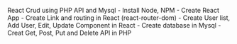 React Crud using PHP API and Mysql
    - Install Node, NPM
    - Create React App
    - Create Link and routing in React (react-router-dom)
    - Create User list, Add User, Edit, Update Component in React
    -   Create database in Mysql
    - Creat Get, Post, Put and Delete API in PHP